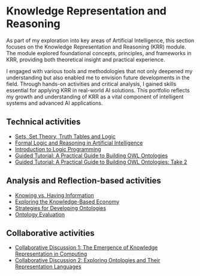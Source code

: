 
# Knowledge Representation and Reasoning

As part of my exploration into key areas of Artificial Intelligence, this section focuses on the Knowledge Representation and Reasoning (KRR) module. The module explored foundational concepts, principles, and frameworks in KRR, providing both theoretical insight and practical experience. 

I engaged with various tools and methodologies that not only deepened my understanding but also enabled me to envision future developments in the field. Through hands-on activities and critical analysis, I gained skills essential for applying KRR in real-world AI solutions. This portfolio reflects my growth and understanding of KRR as a vital component of intelligent systems and advanced AI applications.

## Technical activities

- [Sets, Set Theory, Truth Tables and Logic](unit02/sets_an_truthtables.md)
- [Formal Logic and Reasoning in Artificial Intelligence](unit03/formal_logic_and_reasoning.md)
- [Introduction to Logic Programming](unit04/intro_to_logic_programming.md)
- [Guided Tutorial: A Practical Guide to Building OWL Ontologies](unit08/ontology_development.md)
- [Guided Tutorial: A Practical Guide to Building OWL Ontologies: Take 2](unit10/ontology_development_take_2.md)

## Analysis and Reflection-based activities
- [Knowing vs. Having Information](unit01/knowing_vs_having_info.md)
- [Exploring the Knowledge-Based Economy](unit05/knowledge_based_economies.md)
- [Strategies for Developing Ontologies](unit06/strategies_for_developing_ontologies.md)
- [Ontology Evaluation](unit11/ontology_evaluation.md)

## Collaborative activities
- [Collaborative Discussion 1: The Emergence of Knowledge Representation in Computing](unit03/collaborative_discussion_1)
- [Collaborative Discussion 2: Exploring Ontologies and Their Representation Languages](unit11/collaborative_discussion_2.md)
